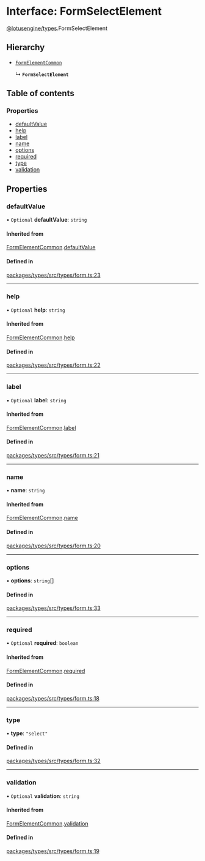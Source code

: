 # Interface: FormSelectElement

[@lotusengine/types](../wiki/@lotusengine.types).FormSelectElement

## Hierarchy

- [`FormElementCommon`](../wiki/@lotusengine.types.FormElementCommon)

  ↳ **`FormSelectElement`**

## Table of contents

### Properties

- [defaultValue](../wiki/@lotusengine.types.FormSelectElement#defaultvalue)
- [help](../wiki/@lotusengine.types.FormSelectElement#help)
- [label](../wiki/@lotusengine.types.FormSelectElement#label)
- [name](../wiki/@lotusengine.types.FormSelectElement#name)
- [options](../wiki/@lotusengine.types.FormSelectElement#options)
- [required](../wiki/@lotusengine.types.FormSelectElement#required)
- [type](../wiki/@lotusengine.types.FormSelectElement#type)
- [validation](../wiki/@lotusengine.types.FormSelectElement#validation)

## Properties

### defaultValue

• `Optional` **defaultValue**: `string`

#### Inherited from

[FormElementCommon](../wiki/@lotusengine.types.FormElementCommon).[defaultValue](../wiki/@lotusengine.types.FormElementCommon#defaultvalue)

#### Defined in

[packages/types/src/types/form.ts:23](https://github.com/lotusengine/sdk/blob/f1f5297/packages/types/src/types/form.ts#L23)

___

### help

• `Optional` **help**: `string`

#### Inherited from

[FormElementCommon](../wiki/@lotusengine.types.FormElementCommon).[help](../wiki/@lotusengine.types.FormElementCommon#help)

#### Defined in

[packages/types/src/types/form.ts:22](https://github.com/lotusengine/sdk/blob/f1f5297/packages/types/src/types/form.ts#L22)

___

### label

• `Optional` **label**: `string`

#### Inherited from

[FormElementCommon](../wiki/@lotusengine.types.FormElementCommon).[label](../wiki/@lotusengine.types.FormElementCommon#label)

#### Defined in

[packages/types/src/types/form.ts:21](https://github.com/lotusengine/sdk/blob/f1f5297/packages/types/src/types/form.ts#L21)

___

### name

• **name**: `string`

#### Inherited from

[FormElementCommon](../wiki/@lotusengine.types.FormElementCommon).[name](../wiki/@lotusengine.types.FormElementCommon#name)

#### Defined in

[packages/types/src/types/form.ts:20](https://github.com/lotusengine/sdk/blob/f1f5297/packages/types/src/types/form.ts#L20)

___

### options

• **options**: `string`[]

#### Defined in

[packages/types/src/types/form.ts:33](https://github.com/lotusengine/sdk/blob/f1f5297/packages/types/src/types/form.ts#L33)

___

### required

• `Optional` **required**: `boolean`

#### Inherited from

[FormElementCommon](../wiki/@lotusengine.types.FormElementCommon).[required](../wiki/@lotusengine.types.FormElementCommon#required)

#### Defined in

[packages/types/src/types/form.ts:18](https://github.com/lotusengine/sdk/blob/f1f5297/packages/types/src/types/form.ts#L18)

___

### type

• **type**: ``"select"``

#### Defined in

[packages/types/src/types/form.ts:32](https://github.com/lotusengine/sdk/blob/f1f5297/packages/types/src/types/form.ts#L32)

___

### validation

• `Optional` **validation**: `string`

#### Inherited from

[FormElementCommon](../wiki/@lotusengine.types.FormElementCommon).[validation](../wiki/@lotusengine.types.FormElementCommon#validation)

#### Defined in

[packages/types/src/types/form.ts:19](https://github.com/lotusengine/sdk/blob/f1f5297/packages/types/src/types/form.ts#L19)
